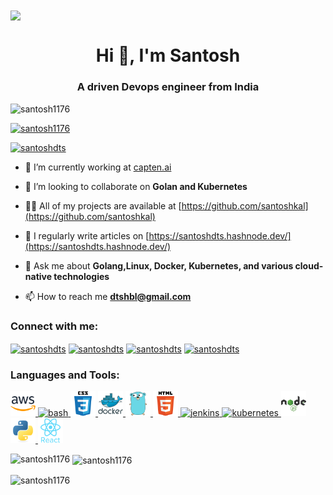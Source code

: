 <img align="center" src="https://user-images.githubusercontent.com/91916466/213378683-95897e5b-20b0-4c36-9906-8fc0cd4037c4.png">


<h1 align="center">Hi 👋, I'm Santosh</h1>
<h3 align="center">A driven Devops engineer from India</h3>

<p align="left"> <img src="https://komarev.com/ghpvc/?username=santosh1176&label=Profile%20views&color=0e75b6&style=flat" alt="santosh1176" /> </p>

<p align="left"> <a href="https://github.com/ryo-ma/github-profile-trophy"><img src="https://github-profile-trophy.vercel.app/?username=santosh1176" alt="santosh1176" /></a> </p>

<p align="left"> <a href="https://twitter.com/santoshdts" target="blank"><img src="https://img.shields.io/twitter/follow/santoshdts?logo=twitter&style=for-the-badge" alt="santoshdts" /></a> </p>

- 🔭 I’m currently working at [capten.ai](https://capten.ai/)

- 👯 I’m looking to collaborate on **Golan and Kubernetes**

- 👨‍💻 All of my projects are available at [https://github.com/santoshkal](https://github.com/santoshkal)

- 📝 I regularly write articles on [https://santoshdts.hashnode.dev/](https://santoshdts.hashnode.dev/)

- 💬 Ask me about **Golang,Linux, Docker, Kubernetes, and various cloud-native technologies**

- 📫 How to reach me **dtshbl@gmail.com**

<h3 align="left">Connect with me:</h3>
<p align="left">
<a href="https://twitter.com/santoshdts" target="blank"><img align="center" src="https://raw.githubusercontent.com/rahuldkjain/github-profile-readme-generator/master/src/images/icons/Social/twitter.svg" alt="santoshdts" height="30" width="40" /></a>
<a href="https://linkedin.com/in/santoshdts" target="blank"><img align="center" src="https://raw.githubusercontent.com/rahuldkjain/github-profile-readme-generator/master/src/images/icons/Social/linked-in-alt.svg" alt="santoshdts" height="30" width="40" /></a>
<a href="https://stackoverflow.com/users/santoshdts" target="blank"><img align="center" src="https://raw.githubusercontent.com/rahuldkjain/github-profile-readme-generator/master/src/images/icons/Social/stack-overflow.svg" alt="santoshdts" height="30" width="40" /></a>
<a href="https://hashnode.com/santoshdts" target="blank"><img align="center" src="https://raw.githubusercontent.com/rahuldkjain/github-profile-readme-generator/master/src/images/icons/Social/hashnode.svg" alt="santoshdts" height="30" width="40" /></a>
</p>

<h3 align="left">Languages and Tools:</h3>
<p align="left"> <a href="https://aws.amazon.com" target="_blank" rel="noreferrer"> <img src="https://raw.githubusercontent.com/devicons/devicon/master/icons/amazonwebservices/amazonwebservices-original-wordmark.svg" alt="aws" width="40" height="40"/> </a> <a href="https://www.gnu.org/software/bash/" target="_blank" rel="noreferrer"> <img src="https://www.vectorlogo.zone/logos/gnu_bash/gnu_bash-icon.svg" alt="bash" width="40" height="40"/> </a> <a href="https://www.w3schools.com/css/" target="_blank" rel="noreferrer"> <img src="https://raw.githubusercontent.com/devicons/devicon/master/icons/css3/css3-original-wordmark.svg" alt="css3" width="40" height="40"/> </a> <a href="https://www.docker.com/" target="_blank" rel="noreferrer"> <img src="https://raw.githubusercontent.com/devicons/devicon/master/icons/docker/docker-original-wordmark.svg" alt="docker" width="40" height="40"/> </a> <a href="https://golang.org" target="_blank" rel="noreferrer"> <img src="https://raw.githubusercontent.com/devicons/devicon/master/icons/go/go-original.svg" alt="go" width="40" height="40"/> </a> <a href="https://www.w3.org/html/" target="_blank" rel="noreferrer"> <img src="https://raw.githubusercontent.com/devicons/devicon/master/icons/html5/html5-original-wordmark.svg" alt="html5" width="40" height="40"/> </a> <a href="https://www.jenkins.io" target="_blank" rel="noreferrer"> <img src="https://www.vectorlogo.zone/logos/jenkins/jenkins-icon.svg" alt="jenkins" width="40" height="40"/> </a> <a href="https://kubernetes.io" target="_blank" rel="noreferrer"> <img src="https://www.vectorlogo.zone/logos/kubernetes/kubernetes-icon.svg" alt="kubernetes" width="40" height="40"/> </a> <a href="https://nodejs.org" target="_blank" rel="noreferrer"> <img src="https://raw.githubusercontent.com/devicons/devicon/master/icons/nodejs/nodejs-original-wordmark.svg" alt="nodejs" width="40" height="40"/> </a> <a href="https://www.python.org" target="_blank" rel="noreferrer"> <img src="https://raw.githubusercontent.com/devicons/devicon/master/icons/python/python-original.svg" alt="python" width="40" height="40"/> </a> <a href="https://reactjs.org/" target="_blank" rel="noreferrer"> <img src="https://raw.githubusercontent.com/devicons/devicon/master/icons/react/react-original-wordmark.svg" alt="react" width="40" height="40"/> </a> </p>

<p><img align="left" src="https://github-readme-stats.vercel.app/api/top-langs?username=santosh1176&show_icons=true&locale=en&layout=compact" alt="santosh1176" /></p>

<p>&nbsp;<img align="center" src="https://github-readme-stats.vercel.app/api?username=santosh1176&show_icons=true&locale=en" alt="santosh1176" /></p>

<p><img align="center" src="https://github-readme-streak-stats.herokuapp.com/?user=santosh1176&" alt="santosh1176" /></p>


